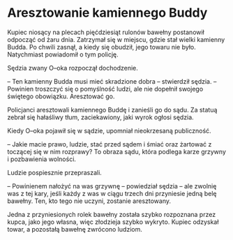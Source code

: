 # Aresztowanie kamiennego Buddy

Kupiec niosący na plecach pięćdziesiąt rulonów bawełny postanowił odpocząć od żaru dnia. Zatrzymał się w miejscu, gdzie stał wielki kamienny Budda. Po chwili zasnął, a kiedy się obudził, jego towaru nie było. Natychmiast powiadomił o tym policję.

Sędzia zwany O–oka rozpoczął dochodzenie.

– Ten kamienny Budda musi mieć skradzione dobra – stwierdził sędzia. – Powinien troszczyć się o pomyślność ludzi, ale nie dopełnił swojego świętego obowiązku. Aresztować go.

Policjanci aresztowali kamiennego Buddę i zanieśli go do sądu. Za statuą zebrał się hałaśliwy tłum, zaciekawiony, jaki wyrok ogłosi sędzia.

Kiedy O–oka pojawił się w sądzie, upomniał nieokrzesaną publiczność.

– Jakie macie prawo, ludzie, stać przed sądem i śmiać oraz żartować z toczącej się w nim rozprawy? To obraza sądu, która podlega karze grzywny i pozbawienia wolności.

Ludzie pospiesznie przepraszali.

– Powinienem nałożyć na was grzywnę – powiedział sędzia – ale zwolnię was z tej kary, jeśli każdy z was w ciągu trzech dni przyniesie jedną belę bawełny. Ten, kto tego nie uczyni, zostanie aresztowany.

Jedna z przyniesionych rolek bawełny została szybko rozpoznana przez kupca, jako jego własna, więc złodzieja szybko wykryto. Kupiec odzyskał towar, a pozostałą bawełnę zwrócono ludziom.

